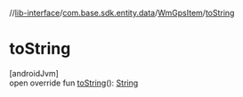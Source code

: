 //[lib-interface](../../../index.md)/[com.base.sdk.entity.data](../index.md)/[WmGpsItem](index.md)/[toString](to-string.md)

# toString

[androidJvm]\
open override fun [toString](to-string.md)(): [String](https://kotlinlang.org/api/latest/jvm/stdlib/kotlin/-string/index.html)
